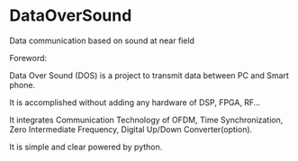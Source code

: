 # DataOverSound
Data communication based on sound at near field

Foreword:

Data Over Sound (DOS) is a project to transmit data between PC and Smart phone. 

It is accomplished without adding any hardware of DSP, FPGA, RF…

It integrates Communication Technology  of OFDM, Time Synchronization, Zero Intermediate Frequency, Digital Up/Down Converter(option).

It is simple and clear powered by python.


